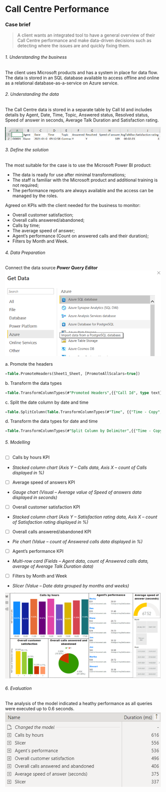 # Call Centre Performance 
### Case brief

> A client wants an integrated tool to have a general overview of their Call Centre performance and make data-driven decisions such as detecting where the issues are and quickly fixing them.

###### 1. Understanding the business 
The client uses Microsoft products and has a system in place for data flow. The data is stored in an SQL database available to access offline and online as a relational database-as-a-service on Azure service.

###### 2. Understanding the data
The Call Centre data is stored in a separate table by Call Id and includes details by Agent, Date, Time, Topic, Answered status, Resolved status, Speed of answer in seconds, Average Talk Duration and Satisfaction rating.

![Data](Data.png)

###### 3. Define the solution
The most suitable for the case is to use the Microsoft Power BI product:
- The data is ready for use after minimal transformations;
- The staff is familiar with the Microsoft product and additional training is not required;
- The performance reports are always available and the access can be managed by the roles.

Agreed on KPIs with the client needed for the business to monitor:
- Overall customer satisfaction;
- Overall calls answered/abandoned;
- Calls by time;
- The average speed of answer;
- Agent’s performance (Count on answered calls and their duration);
- Filters by Month and Week.

###### 4. Data Preparation 
Connect the data source ***Power Query Editor***
![Connect to the data source](Connect%20the%20data%20source.png)

a.	Promote the headers
```SQL
=Table.PromoteHeaders(Sheet1_Sheet, [PromoteAllScalars=true])
```
b.	Transform the data types
```SQL
=Table.TransformColumnTypes(#"Promoted Headers",{{"Call Id", type text}, {"Agent", type text}, {"Date", type date}, {"Time", type datetime}, {"Topic", type text}, {"Answered (Y/N)", type text}, {"Resolved", type text}, {"Speed of answer in seconds", Int64.Type}, {"AvgTalkDuration", type datetime}, {"Satisfaction rating", Int64.Type}})
```
c.	Split the date column by date and time
```SQL
=Table.SplitColumn(Table.TransformColumnTypes(#"Time", {{"Time - Copy", type text}}, "en-GB"), "Time - Copy", Splitter.SplitTextByEachDelimiter({" "}, QuoteStyle.Csv, false), {"Time - Copy.1", "Time - Copy.2"})
```
d.	Transform the data types for date and time
```SQL
=Table.TransformColumnTypes(#"Split Column by Delimiter",{{"Time - Copy.1", type date}, {"Time - Copy.2", type time}})
```

###### 5. Modelling
- [ ] Calls by hours KPI
- *Stacked column chart (Axis Y – Calls data, Axis X – count of Calls displayed in %)*
- [ ] Average speed of answers KPI
- *Gauge chart (Visual – Average value of Speed of answers data displayed in seconds)*
- [ ] Overall customer satisfaction KPI
- *Stacked column chart (Axis Y – Satisfaction rating data, Axis X – count of Satisfaction rating displayed in %)*
- [ ] Overall calls answered/abandoned KPI
- *Pie chart (Value – count of Answered calls data displayed in %)*
- [ ] Agent’s performance KPI
- *Multi-row card (Fields – Agent data, count of Answered calls data, average of Average Talk Duration data)*
- [ ] Filters by Month and Week
- *Slicer (Value – Date data grouped by months and weeks)*

![Dashboard](Dashboard.png)

###### 6. Evaluation 
The analysis of the model indicated a heathy performance as all queries were executed up to 0.6 seconds.
![Performance](Performance.png)
